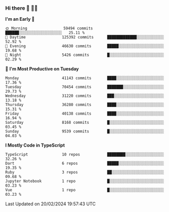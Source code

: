 ### Hi there 👋 🧑‍💻



<!--START_SECTION:waka-->
**I'm an Early 🐤** 

```text
🌞 Morning                59494 commits       ██████░░░░░░░░░░░░░░░░░░░   25.11 % 
🌆 Daytime                125392 commits      █████████████░░░░░░░░░░░░   52.92 % 
🌃 Evening                46630 commits       █████░░░░░░░░░░░░░░░░░░░░   19.68 % 
🌙 Night                  5426 commits        █░░░░░░░░░░░░░░░░░░░░░░░░   02.29 % 
```
📅 **I'm Most Productive on Tuesday** 

```text
Monday                   41143 commits       ████░░░░░░░░░░░░░░░░░░░░░   17.36 % 
Tuesday                  70454 commits       ███████░░░░░░░░░░░░░░░░░░   29.73 % 
Wednesday                31220 commits       ███░░░░░░░░░░░░░░░░░░░░░░   13.18 % 
Thursday                 36280 commits       ████░░░░░░░░░░░░░░░░░░░░░   15.31 % 
Friday                   40138 commits       ████░░░░░░░░░░░░░░░░░░░░░   16.94 % 
Saturday                 8168 commits        █░░░░░░░░░░░░░░░░░░░░░░░░   03.45 % 
Sunday                   9539 commits        █░░░░░░░░░░░░░░░░░░░░░░░░   04.03 % 
```


**I Mostly Code in TypeScript** 

```text
TypeScript               10 repos            ████████░░░░░░░░░░░░░░░░░   32.26 % 
Dart                     6 repos             █████░░░░░░░░░░░░░░░░░░░░   19.35 % 
Ruby                     3 repos             ██░░░░░░░░░░░░░░░░░░░░░░░   09.68 % 
Jupyter Notebook         1 repo              █░░░░░░░░░░░░░░░░░░░░░░░░   03.23 % 
Vue                      1 repo              █░░░░░░░░░░░░░░░░░░░░░░░░   03.23 % 
```




 Last Updated on 20/02/2024 19:57:43 UTC
<!--END_SECTION:waka-->



